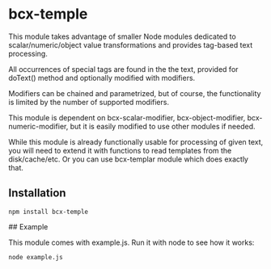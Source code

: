 # bcx-temple

This module takes advantage of smaller Node modules dedicated to scalar/numeric/object value transformations and provides tag-based text processing.

All occurrences of special tags are found in the the text, provided for doText() method and optionally modified with modifiers.

Modifiers can be chained and parametrized, but of course, the functionality is limited by the number of supported modifiers.

This module is dependent on bcx-scalar-modifier, bcx-object-modifier, bcx-numeric-modifier, but it is easily modified to use other modules if needed.

While this module is already functionally usable for processing of given text, you will need to extend it with functions to read templates from the disk/cache/etc.
Or you can use bcx-templar module which does exactly that.

## Installation

```
npm install bcx-temple
```

## Example

This module comes with example.js. Run it with node to see how it works:

```
node example.js
```
